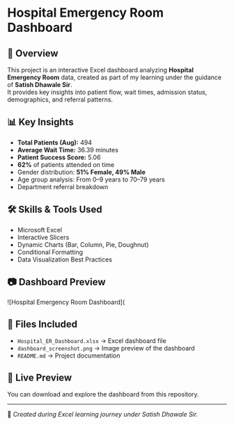 # Hospital Emergency Room Dashboard

## 📌 Overview
This project is an interactive Excel dashboard analyzing **Hospital Emergency Room** data, created as part of my learning under the guidance of **Satish Dhawale Sir**.  
It provides key insights into patient flow, wait times, admission status, demographics, and referral patterns.

## 📊 Key Insights
- **Total Patients (Aug):** 494
- **Average Wait Time:** 36.39 minutes
- **Patient Success Score:** 5.06
- **62%** of patients attended on time
- Gender distribution: **51% Female, 49% Male**
- Age group analysis: From 0–9 years to 70–79 years
- Department referral breakdown

## 🛠 Skills & Tools Used
- Microsoft Excel
- Interactive Slicers
- Dynamic Charts (Bar, Column, Pie, Doughnut)
- Conditional Formatting
- Data Visualization Best Practices

## 📷 Dashboard Preview
![Hospital Emergency Room Dashboard](

## 📂 Files Included
- `Hospital_ER_Dashboard.xlsx` → Excel dashboard file
- `dashboard_screenshot.png` → Image preview of the dashboard
- `README.md` → Project documentation

## 🔗 Live Preview
You can download and explore the dashboard from this repository.

---
📢 *Created during Excel learning journey under Satish Dhawale Sir.*
